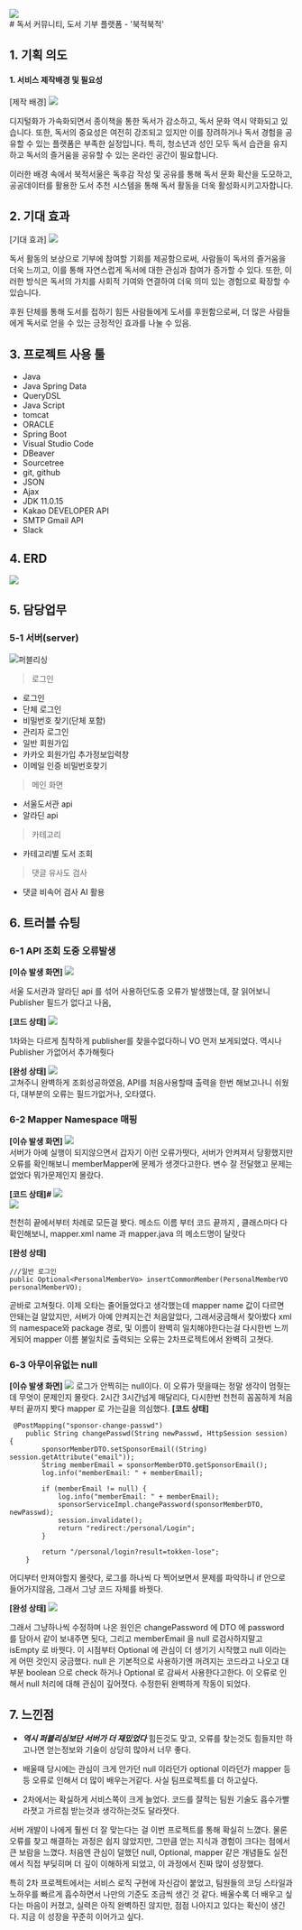 <img src="https://github.com/catcatsang/bookjeogseoul-server/blob/master/images/%EC%8A%AC%EB%9D%BC%EC%9D%B4%EB%93%9C1.PNG"><br># 독서 커뮤니티, 도서 기부 플랫폼 - '북적북적'

## 1. 기획 의도

#### 1. 서비스 제작배경 및 필요성

[제작 배경]
<img src="https://github.com/catcatsang/bookjeogseoul-server/blob/master/images/%EC%8A%AC%EB%9D%BC%EC%9D%B4%EB%93%9C4.PNG">

디지털화가 가속화되면서 종이책을 통한 독서가 감소하고, 독서 문화 역시 약화되고 있습니다. 
또한, 독서의 중요성은 여전히 강조되고 있지만 이를 장려하거나 독서 경험을 공유할 수 있는 플랫폼은 부족한 실정입니다.
특히, 청소년과 성인 모두 독서 습관을 유지하고 독서의 즐거움을 공유할 수 있는 온라인 공간이 필요합니다. 

이러한 배경 속에서 북적서울은 독후감 작성 및 공유를 통해 독서 문화 확산을 도모하고, 공공데이터를 활용한 도서 추천 시스템을 통해 독서 활동을 더욱 활성화시키고자합니다.



## 2. 기대 효과

[기대 효과]
<img src="https://github.com/catcatsang/bookjeogseoul-server/blob/master/images/%EC%8A%AC%EB%9D%BC%EC%9D%B4%EB%93%9C6.PNG">

독서 활동의 보상으로 기부에 참여할 기회를 제공함으로써, 사람들이 독서의 즐거움을 더욱 느끼고, 이를 통해 자연스럽게 독서에 대한 관심과 참여가 증가할 수 있다. 또한, 이러한 방식은 독서의 가치를 사회적 기여와 연결하여 더욱 의미 있는 경험으로 확장할 수 있습니다.

후원 단체를 통해 도서를 접하기 힘든 사람들에게 도서를 후원함으로써, 더 많은 사람들에게 독서로 얻을 수 있는 긍정적인 효과를 나눌 수 있음.



## 3. 프로젝트 사용 툴

-   Java
-   Java Spring Data
-   QueryDSL
-   Java Script
-   tomcat
-   ORACLE
-   Spring Boot
-   Visual Studio Code
-   DBeaver
-   Sourcetree
-   git, github
-   JSON
-   Ajax
-   JDK 11.0.15
-   Kakao DEVELOPER API
-   SMTP Gmail API
-   Slack

## 4. ERD

<img src="https://github.com/catcatsang/bookjeogseoul-server/blob/master/tbl_book_post_report%20(DDL)%20%5Bbjseoul%5D.png">

## 5. 담당업무

### 5-1 서버(server)

![퍼블리싱](../)

> 로그인

-   로그인 
-   단체 로그인 
-   비밀번호 찾기(단체 포함)
-   관리자 로그인
-   일반 회원가입
-   카카오 회원가입 추가정보입력창
-   이메일 인증 비밀번호찾기
  

> 메인 화면

-   서울도서관 api
-   알라딘 api


> 카테고리
- 카테고리별 도서 조회

> 댓글 유사도 검사
> 
- 댓글 비속어 검사 AI 활용

## 6. 트러블 슈팅


### 6-1 API 조회 도중 오류발생

**[이슈 발생 화면]**
<img src="https://github.com/catcatsang/bookjeogseoul-server/blob/master/OpenAPI-error.png"><br>

서울 도서관과 알라딘 api 를 섞어 사용하던도중 오류가 발생했는데, 잘 읽어보니 Publisher 필드가 없다고 나옴, 

**[코드 상태]**
<img src="https://github.com/catcatsang/bookjeogseoul-server/blob/master/vo%20%EC%97%86%EB%8A%94%20%EC%82%AC%EC%A7%84.png"><br>

1차와는 다르게 침착하게 publisher를 찾을수없다하니 VO 먼저 보게되었다. 역시나 Publisher 가없어서 추가해줫다

**[완성 상태]**
<img src="https://github.com/catcatsang/bookjeogseoul-server/blob/master/bookinfo%20%EC%88%98%EC%A0%95.png"><br>
고쳐주니 완벽하게 조회성공하였음, 
API를 처음사용할때 출력을 한번 해보고나니 쉬웠다, 대부분의 오류는 필드가없거나, 오타였다.
<br>

### 6-2 Mapper Namespace 매핑

**[이슈 발생 화면]**
<img src="https://github.com/catcatsang/bookjeogseoul-server/blob/master/mapper%20%EC%98%A4%EB%A5%98%20%EB%A1%9C%EA%B7%B8.png"><br>
서버가 아예 실행이 되지않으면서 갑자기 이런 오류가떳다, 서버가 안켜져서 당황했지만 오류를 확인해보니 
memberMapper에 문제가 생겻다고한다. 변수 잘 전달했고 문제는없었다 뭐가문제인지 몰랐다.

**[코드 상태]#**
<img src="https://github.com/catcatsang/bookjeogseoul-server/blob/master/mapper%20%EC%98%A4%EB%A5%98%20mapper%EC%AA%BD.png"><br>
<img src="https://github.com/catcatsang/bookjeogseoul-server/blob/master/mapper%20%EC%9D%B4%EB%A6%84%20.png"><br>

천천히 끝에서부터 차례로 모든걸 봣다. 메소드 이름 부터 코드 끝까지 , 클래스마다 다 확인해보니, mapper.xml name 과 mapper.java 의 메소드명이 달랏다

**[완성 상태]**
```
///일반 로그인
public Optional<PersonalMemberVo> insertCommonMember(PersonalMemberVO personalMemberVO);
```
곧바로 고쳐줫다. 이제 오타는 줄어들었다고 생각했는데 mapper name 값이 다르면 안돼는걸 알았지만, 서버가 아예 안켜지는건 처음알았다, 그래서궁금해서 찾아봤다
xml 의 namespace와 package 경로, 및 이름이 완벽히 일치해야한다는걸 다시한번 느끼게되어 mapper 이름 불일치로 출력되는 오류는 2차프로젝트에서 완벽히 고쳣다.


### 6-3 아무이유없는 null

**[이슈 발생 화면]**
<img src="https://github.com/catcatsang/bookjeogseoul-server/blob/master/no%20reason%20null.png">
로그가 안찍히는 null이다. 이 오류가 떳을때는 정말 생각이 멈췃는데 무엇이 문제인지 몰랏다. 2시간 3시간넘게 매달리다, 다시한번 천천히 꼼꼼하게 처음부터 끝까지 봣다 
mapper 로 가는길을 의심했다. 
**[코드 상태]**
```
 @PostMapping("sponsor-change-passwd")
    public String changePasswd(String newPasswd, HttpSession session) {
        sponsorMemberDTO.setSponsorEmail((String) session.getAttribute("email"));
        String memberEmail = sponsorMemberDTO.getSponsorEmail();
        log.info("memberEmail: " + memberEmail);

        if (memberEmail != null) {
            log.info("memberEmail: " + memberEmail);
            sponsorServiceImpl.changePassword(sponsorMemberDTO, newPasswd);
            session.invalidate();
            return "redirect:/personal/Login";
        }

        return "/personal/login?result=tokken-lose";
    }
```


어디부터 만져야할지 몰랏다, 로그를 하나씩 다 찍어보면서 문제를 파악하니 if 안으로 들어가지않음, 그래서 그냥 코드 자체를 바꿧다. 

**[완성 상태]**
<img src="https://github.com/catcatsang/bookjeogseoul-server/blob/master/null%20%EC%98%A4%EB%A5%98%20%ED%95%B4%EA%B2%B0.png"><br>

그래서 그냥하나씩 수정하며 나온 원인은 changePassword 에 DTO 에 password 를 담아서 같이 보내주면 됫다, 그리고 memberEmail 을 null 로검사하지말고 isEmpty 로 바꿧다. 
이 시점부터 Optional 에 관심이 더 생기기 시작했고 null 이라는게 어떤 것인지 궁금했다. null 은 기본적으로 사용하기엔 꺼려지는 코드라고 나오고 대부분 boolean 으로 check 하거나 Optional 로 감싸서 사용한다고한다.
이 오류로 인해서 null 처리에 대해 관심이 깊어졋다.
수정한뒤 완벽하게 작동이 되었다.







## 7. 느낀점

-   ***역시 퍼블리싱보단 서버가 더 재밌었다*** 힘든것도 맞고, 오류를 찾는것도 힘들지만 하고나면 얻는정보와 기술이 상당히 많아서 너무 좋다.

-   배울때 당시에는 관심이 크게 안가던 null 이라던가 optional 이라던가 mapper 등등 오류로 인해서 더 많이 배우는거같다. 사실 팀프로젝트를 더 하고싶다.

-   2차에서는 확실하게 서비스쪽이 크게 늘었다. 코드를 잘적는 팀원 기술도 흡수가빨라졋고 가르침 받는것과 생각하는것도 달라졋다.

서버 개발이 나에게 훨씬 더 잘 맞는다는 걸 이번 프로젝트를 통해 확실히 느꼈다. 물론 오류를 찾고 해결하는 과정은 쉽지 않았지만, 그만큼 얻는 지식과 경험이 크다는 점에서 큰 보람을 느꼈다. 처음엔 관심이 덜했던 null, Optional, mapper 같은 개념들도 실전에서 직접 부딪히며 더 깊이 이해하게 되었고, 이 과정에서 진짜 많이 성장했다.

특히 2차 프로젝트에서는 서비스 로직 구현에 자신감이 붙었고, 팀원들의 코딩 스타일과 노하우를 빠르게 흡수하면서 나만의 기준도 조금씩 생긴 것 같다. 배울수록 더 배우고 싶다는 마음이 커졌고,  실력은 아직 완벽하진 않지만, 점점 나아지고 있다는 확신이 생긴다. 지금 이 성장을 꾸준히 이어가고 싶다.
